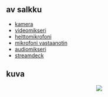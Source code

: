 ## av salkku
* [kamera](kamera/README.md)
* [videomikseri](videomikseri/README.md)
* [heittomikrofoni](heittomikrofoni/README.md)
* [mikrofoni vastaanotin](vastaanotin/README.md)
* [audiomikseri](audiomikseri/README.md)
* [streamdeck](streamdeck/README.md)

## kuva
<p align="center">
  <img src="salkku.png">
</p>

